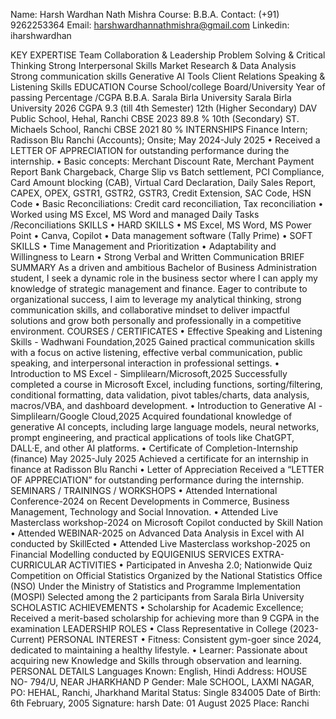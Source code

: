 Name: Harsh Wardhan Nath Mishra
Course: B.B.A.
Contact: (+91) 9262253364
Email: harshwardhannathmishra@gmail.com
Linkedin: iharshwardhan




KEY EXPERTISE
Team Collaboration & Leadership Problem Solving & Critical Thinking
Strong Interpersonal Skills Market Research & Data Analysis
Strong communication skills Generative AI Tools
Client Relations Speaking & Listening Skills
EDUCATION
Course
School/college
Board/University
Year of passing
Percentage /CGPA
B.B.A.
Sarala Birla University
Sarala Birla
University
2026
CGPA 9.3 (till 4th Semester)
12th
(Higher Secondary)
DAV Public School, Hehal, Ranchi
CBSE
2023
89.8 %
10th
(Secondary)
ST. Michaels School, Ranchi
CBSE
2021
80 %
INTERNSHIPS
Finance Intern; Radisson Blu Ranchi (Accounts); Onsite; May 2024-July 2025
•
Received a LETTER OF APPRECIATION for outstanding performance during the internship.
•
Basic concepts:
Merchant Discount Rate, Merchant Payment Report Bank Chargeback, Charge Slip vs Batch settlement, PCI
Compliance, Card Amount blocking (CAB), Virtual Card Declaration, Daily Sales Report, CAPEX, OPEX,
GSTR1, GSTR2, GSTR3,
Credit Extension, SAC Code, HSN Code
•
Basic Reconciliations: Credit card reconciliation, Tax reconciliation
•
Worked using MS Excel, MS Word and managed Daily Tasks /Reconciliations
SKILLS
•
HARD SKILLS
•
MS Excel, MS Word, MS Power Point
•
Canva, Copilot
•
Data management software (Tally Prime)
•
SOFT SKILLS
•
Time Management and Prioritization
•
Adaptability and Willingness to Learn
•
Strong Verbal and Written Communication
BRIEF SUMMARY
As a driven and ambitious Bachelor of Business Administration student, I seek a dynamic role in the business sector where I can apply my knowledge of strategic management and finance. Eager to contribute to organizational success, I aim to leverage my analytical thinking, strong communication skills, and collaborative mindset to deliver impactful solutions and grow both personally and professionally in a competitive environment.
COURSES / CERTIFICATES
• Effective Speaking and Listening Skills - Wadhwani Foundation,2025
Gained practical communication skills with a focus on active listening, effective verbal communication, public
speaking, and interpersonal interaction in professional settings.
• Introduction to MS Excel - Simplilearn/Microsoft,2025
Successfully completed a course in Microsoft Excel, including functions, sorting/filtering, conditional formatting,
data validation, pivot tables/charts, data analysis, macros/VBA, and dashboard development.
• Introduction to Generative AI -Simplilearn/Google Cloud,2025
Acquired foundational knowledge of generative AI concepts, including large language models, neural networks,
prompt engineering, and practical applications of tools like ChatGPT, DALL·E, and other AI platforms.
• Certificate of Completion-Internship (finance) May 2025-July 2025
Achieved a certificate for an internship in finance at Radisson Blu Ranchi
• Letter of Appreciation
Received a “LETTER OF APPRECIATION” for outstanding performance during the internship.
SEMINARS / TRAININGS / WORKSHOPS
• Attended International Conference-2024 on Recent Developments in Commerce, Business Management, Technology and
Social Innovation.
• Attended Live Masterclass workshop-2024 on Microsoft Copilot conducted by Skill Nation
• Attended WEBINAR-2025 on Advanced Data Analysis in Excel with AI conducted by SkillEcted
• Attended Live Masterclass workshop-2025 on Financial Modelling conducted by EQUIGENIUS SERVICES
EXTRA-CURRICULAR ACTIVITIES
• Participated in Anvesha 2.0; Nationwide Quiz Competition on Official Statistics
Organized by the National Statistics Office (NSO) Under the Ministry of Statistics and Programme Implementation (MOSPI)
Selected among the 2 participants from Sarala Birla University
SCHOLASTIC ACHIEVEMENTS
• Scholarship for Academic Excellence; Received a merit-based scholarship for achieving more than 9 CGPA in the
examination
LEADERSHIP ROLES
• Class Representative in College (2023-Current)
PERSONAL INTEREST
• Fitness: Consistent gym-goer since 2024, dedicated to maintaining a healthy lifestyle.
• Learner: Passionate about acquiring new Knowledge and Skills through observation and learning.
PERSONAL DETAILS
Languages Known: English, Hindi Address: HOUSE NO- 794/U, NEAR JHARKHAND P
Gender: Male SCHOOL, LAXMI NAGAR, PO: HEHAL, Ranchi, Jharkhand
Marital Status: Single 834005
Date of Birth: 6th February, 2005
Signature: harsh
Date: 01 August 2025
Place: Ranchi
